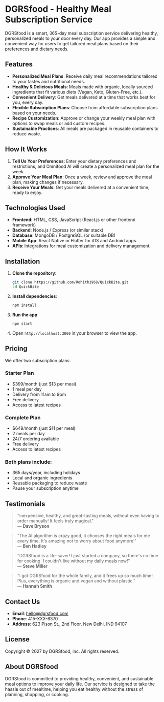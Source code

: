 # DGRSfood - Healthy Meal Subscription Service

DGRSfood is a smart, 365-day meal subscription service delivering healthy, personalized meals to your door every day. Our app provides a simple and convenient way for users to get tailored meal plans based on their preferences and dietary needs.

## Features
- **Personalized Meal Plans**: Receive daily meal recommendations tailored to your tastes and nutritional needs.
- **Healthy & Delicious Meals**: Meals made with organic, locally sourced ingredients that fit various diets (Vegan, Keto, Gluten-Free, etc.).
- **Convenient Delivery**: Get meals delivered at a time that works best for you, every day.
- **Flexible Subscription Plans**: Choose from affordable subscription plans based on your needs.
- **Recipe Customization**: Approve or change your weekly meal plan with options to swap meals or add custom recipes.
- **Sustainable Practices**: All meals are packaged in reusable containers to reduce waste.

## How It Works
1. **Tell Us Your Preferences**: Enter your dietary preferences and restrictions, and Omnifood AI will create a personalized meal plan for the week.
2. **Approve Your Meal Plan**: Once a week, review and approve the meal plan, making changes if necessary.
3. **Receive Your Meals**: Get your meals delivered at a convenient time, ready to enjoy.

## Technologies Used
- **Frontend**: HTML, CSS, JavaScript (React.js or other frontend framework)
- **Backend**: Node.js / Express (or similar stack)
- **Database**: MongoDB / PostgreSQL (or suitable DB)
- **Mobile App**: React Native or Flutter for iOS and Android apps.
- **APIs**: Integrations for meal customization and delivery management.

## Installation

1. **Clone the repository**:
    ```bash
    git clone https://github.com/Rohith1968/QuickBite.git
    cd QuickBite
    ```

2. **Install dependencies**:
    ```bash
    npm install
    ```

3. **Run the app**:
    ```bash
    npm start
    ```

4. Open `http://localhost:3000` in your browser to view the app.

## Pricing
We offer two subscription plans:

### Starter Plan
- $399/month (just $13 per meal)
- 1 meal per day
- Delivery from 11am to 9pm
- Free delivery
- Access to latest recipes

### Complete Plan
- $649/month (just $11 per meal)
- 2 meals per day
- 24/7 ordering available
- Free delivery
- Access to latest recipes

### Both plans include:
- 365 days/year, including holidays
- Local and organic ingredients
- Reusable packaging to reduce waste
- Pause your subscription anytime

## Testimonials
> "Inexpensive, healthy, and great-tasting meals, without even having to order manually! It feels truly magical."  
> — **Dave Bryson**

> "The AI algorithm is crazy good, it chooses the right meals for me every time. It's amazing not to worry about food anymore!"  
> — **Ben Hadley**

> "DGRSfood is a life-saver! I just started a company, so there's no time for cooking. I couldn't live without my daily meals now!"  
> — **Steve Miller**

> "I got DGRSfood for the whole family, and it frees up so much time! Plus, everything is organic and vegan and without plastic."  
> — **Hannah Smith**

## Contact Us
- **Email**: hello@dgrsfood.com
- **Phone**: 415-XXX-6370
- **Address**: 623 Pison St., 2nd Floor, New Delhi, IND 94107

## License
Copyright © 2027 by DGRSfood, Inc. All rights reserved.

## About DGRSfood
DGRSfood is committed to providing healthy, convenient, and sustainable meal options to improve your daily life. Our service is designed to take the hassle out of mealtime, helping you eat healthy without the stress of planning, shopping, or cooking.
